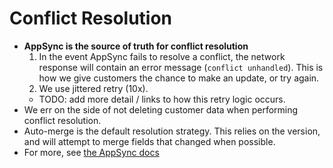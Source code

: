 # Conflict Resolution
- **AppSync is the source of truth for conflict resolution**
   1. In the event AppSync fails to resolve a conflict, the network response will contain an error message (`conflict unhandled`). This is how we give customers the chance to make an update, or try again.
   2. We use jittered retry (10x).
   - TODO: add more detail / links to how this retry logic occurs.
- We err on the side of not deleting customer data when performing conflict resolution.
- Auto-merge is the default resolution strategy. This relies on the version, and will attempt to merge fields that changed when possible.
- For more, see [the AppSync docs](https://docs.aws.amazon.com/appsync/latest/devguide/conflict-detection-and-sync.html)